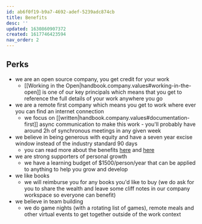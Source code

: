 ```yaml
---
id: ab6f0f19-b9a7-4692-adef-5239adc874cb
title: Benefits
desc: ''
updated: 1630860907372
created: 1617746423594
nav_order: 2
---
```


## Perks

- we are an open source company, you get credit for your work
  - [[Working in the Open|handbook.company.values#working-in-the-open]] is one of our key principals which means that you get to reference the full details of your work anywhere you go
- we are a remote first company which means you get to work where ever you can find an internet connection
  - we focus on [[written|handbook.company.values#documentation-first]] async communication to make this work - you'll probably have around 2h of synchronous meetings in any given week
- we believe in being generous with equity and have a seven year excise window instead of the industry standard 90 days
  - you can read more about the benefits [here](https://dangelo.quora.com/10-Year-Exercise-Periods-Make-Sense) and [here](https://cs.stanford.edu/~rishig/90-day-exercise-windows.html)
- we are strong supporters of personal growth
  - we have a learning budget of $1500/person/year that can be applied to anything to help you grow and develop 
- we like books
  - we will reimburse you for any books you'd like to buy (we do ask for you to share the wealth and leave some cliff notes in our company workspace so everyone can benefit)
- we believe in team building 
  - we do game nights (with a rotating list of games), remote meals and other virtual events to get together outside of the work context
